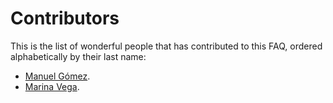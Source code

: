 # Contributors

This is the list of wonderful people that has contributed to this FAQ, ordered alphabetically by their last name:

- [Manuel Gómez](https://github.com/tasugo).
- [Marina Vega](https://github.com/marinavega).
